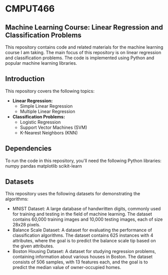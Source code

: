 # CMPUT466
## Machine Learning Course: Linear Regression and Classification Problems

This repository contains code and related materials for the machine learning course I am taking. The main focus of this repository is on linear regression and classification problems. The code is implemented using Python and popular machine learning libraries.

## Introduction

This repository covers the following topics:
- **Linear Regression:**
  - Simple Linear Regression
  - Multiple Linear Regression
- **Classification Problems:**
  - Logistic Regression
  - Support Vector Machines (SVM)
  - K-Nearest Neighbors (KNN)

## Dependencies
To run the code in this repository, you'll need the following Python libraries:
numpy
pandas
matplotlib
scikit-learn

## Datasets

This repository uses the following datasets for demonstrating the algorithms:

- MNIST Dataset: A large database of handwritten digits, commonly used for training and testing in the field of machine learning. The dataset contains 60,000 training images and 10,000 testing images, each of size 28x28 pixels.
- Balance Scale Dataset: A dataset for evaluating the performance of classification algorithms. The dataset contains 625 instances with 4 attributes, where the goal is to predict the balance scale tip based on the given attributes.
- Boston Housing Dataset: A dataset for studying regression problems, containing information about various houses in Boston. The dataset consists of 506 samples, with 13 features each, and the goal is to predict the median value of owner-occupied homes.
